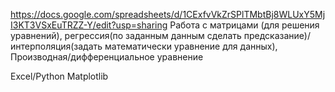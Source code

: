https://docs.google.com/spreadsheets/d/1CExfvVkZrSPlTMbtBj8WLUxY5MjI3KT3VSxEuTRZZ-Y/edit?usp=sharing
Работа с матрицами (для решения уравнений), регрессия(по заданным данным сделать предсказание)/интерполяция(задать математически уравнение для данных), 
Производная/дифференциальное уравнение

Excel/Python Matplotlib
